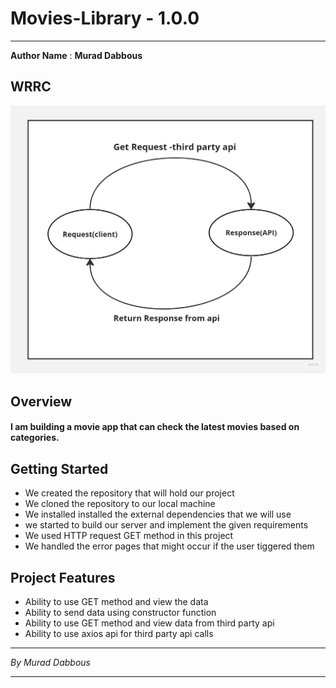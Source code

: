 # Movies-Library - 1.0.0

---

**Author Name** : **Murad Dabbous**

## WRRC

![web request response cycle](img/new-wrrc.jpg)

## Overview

#### I am building a movie app that can check the latest movies based on categories.

## Getting Started

- We created the repository that will hold our project
- We cloned the repository to our local machine
- We installed installed the external dependencies that we will use
- we started to build our server and implement the given requirements
- We used HTTP request GET method in this project
- We handled the error pages that might occur if the user
  tiggered them

## Project Features

- Ability to use GET method and view the data
- Ability to send data using constructor function
- Ability to use GET method and view data from third party api
- Ability to use axios api for third party api calls

---

_By Murad Dabbous_

---
